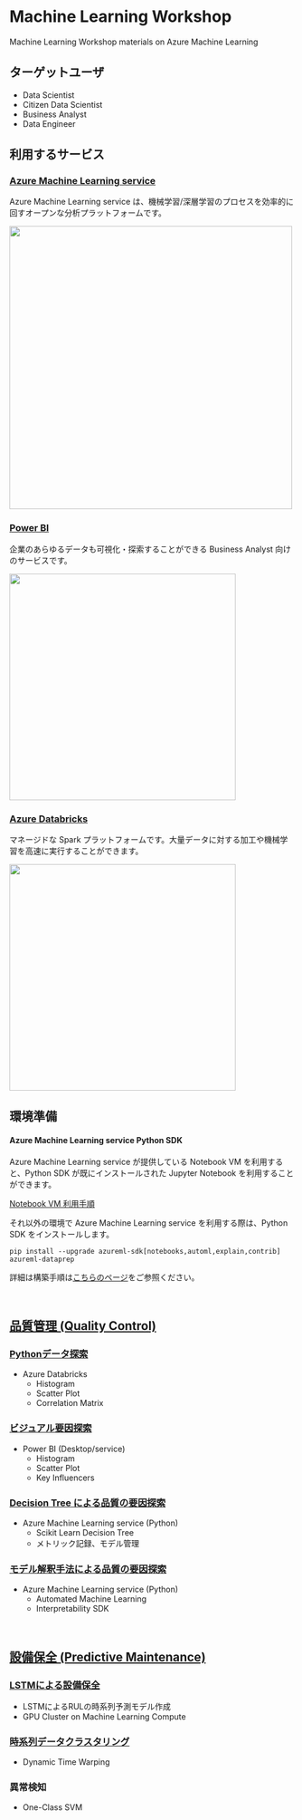 # Machine Learning Workshop

Machine Learning Workshop materials on Azure Machine Learning

## ターゲットユーザ
- Data Scientist
- Citizen Data Scientist
- Business Analyst
- Data Engineer


## 利用するサービス
### [Azure Machine Learning service](https://docs.microsoft.com/ja-JP/azure/machine-learning/service/)
Azure Machine Learning service は、機械学習/深層学習のプロセスを効率的に回すオープンな分析プラットフォームです。

<img src="https://docs.microsoft.com/en-us/azure/machine-learning/service/media/concept-azure-machine-learning-architecture/workflow.png" width = "500">   

### [Power BI](https://docs.microsoft.com/ja-jp/power-bi/)
企業のあらゆるデータも可視化・探索することができる Business Analyst 向けのサービスです。

<img src="https://powerbicdn.azureedge.net/cvt-fb1e2b82bc75f091b9556cde890c10a6ccc1090e0ce83484c26d20dacbcf8e52/pictures/pages/desktop/provide_800_450.gif?636996593618659388" width="400">

### [Azure Databricks](https://docs.azuredatabricks.net/)
マネージドな Spark プラットフォームです。大量データに対する加工や機械学習を高速に実行することができます。

<img src="https://docs.microsoft.com/ja-jp/azure/azure-databricks/media/what-is-azure-databricks/azure-databricks-overview.png" width="400">


<br/>    
  


## 環境準備
#### Azure Machine Learning service Python SDK

Azure Machine Learning service が提供している Notebook VM を利用すると、Python SDK が既にインストールされた Jupyter Notebook を利用することができます。

[Notebook VM 利用手順](https://docs.microsoft.com/ja-JP/azure/machine-learning/service/quickstart-run-cloud-notebook)

それ以外の環境で Azure Machine Learning service を利用する際は、Python SDK をインストールします。

```
pip install --upgrade azureml-sdk[notebooks,automl,explain,contrib] azureml-dataprep
```

詳細は構築手順は[こちらのページ](https://docs.microsoft.com/ja-JP/azure/machine-learning/service/how-to-configure-environment#local)をご参照ください。


<br/>  

## [品質管理 (Quality Control)](./Quality-Control) ##

### [Pythonデータ探索](./Quality-Control/Python-Explore) 
- Azure Databricks
    - Histogram
    - Scatter Plot
    - Correlation Matrix

### [ビジュアル要因探索](./Quality-Control/Visual-Explore)
- Power BI (Desktop/service)
    - Histogram
    - Scatter Plot
    - Key Influencers

 
<!-- ### [**Decision Tree による品質の要因探索**](./Quality-Control/Statistics-approach)
- Azure Machine Learning service (Python)
    - メトリック記録、モデル管理、データ管理 -->

### [**Decision Tree による品質の要因探索**](./Quality-Control/Statistics)
- Azure Machine Learning service (Python)
    - Scikit Learn Decision Tree
    - メトリック記録、モデル管理

<!-- ### [**自動機械学習による品質予測モデル構築**](./Quality-Control/Quality-Prediction)
- Azure Machine Learning service (Python)
    - Automated Machine Learning -->

### [**モデル解釈手法による品質の要因探索**](./Quality-Control/FactoryQC-Interpret)
- Azure Machine Learning service (Python)
    - Automated Machine Learning
    - Interpretability SDK


<!-- ### 外観検査モデルのアプリケーションへのデプロイ
- Custom Vision Service による画像分類モデル構築
- ONNXモデルのWindows Machine Learning デプロイ -->

<br/>

## [設備保全 (Predictive Maintenance)](./Predictive-Maintenance) ##
### [**LSTMによる設備保全**](./Predictive-Maintenance/lstm-RUL-prediction)
- LSTMによるRULの時系列予測モデル作成
- GPU Cluster on Machine Learning Compute 

### [時系列データクラスタリング](./Clustering/Dynamic-Time-Warping)
- Dynamic Time Warping

### 異常検知
- One-Class SVM

<!-- ## [推薦システム (Recommendation)](Recommendation) ## -->
<!-- ## 需要予測 (Demand Forecasting) ##
### 自動機械学習による需要予測モデルj構築
### 状態空間モデルによる時系列モデルの解釈 -->
<!-- ## 在庫最適化 (Optimization) ## -->


